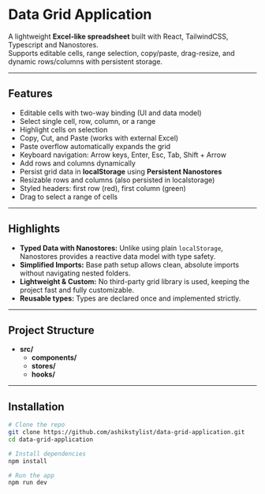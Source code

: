 # Data Grid Application
A lightweight **Excel-like spreadsheet** built with React, TailwindCSS, Typescript and Nanostores.  
Supports editable cells, range selection, copy/paste, drag-resize, and dynamic rows/columns with persistent storage.

---

## Features

- Editable cells with two-way binding (UI and data model)
- Select single cell, row, column, or a range
- Highlight cells on selection
- Copy, Cut, and Paste (works with external Excel)  
- Paste overflow automatically expands the grid
- Keyboard navigation: Arrow keys, Enter, Esc, Tab, Shift + Arrow
- Add rows and columns dynamically  
- Persist grid data in **localStorage**  using **Persistent Nanostores**
- Resizable rows and columns (also persisted in localstorage)
- Styled headers: first row (red), first column (green)  
- Drag to select a range of cells
---
## Highlights

- **Typed Data with Nanostores:** Unlike using plain `localStorage`, Nanostores provides a reactive data model with type safety.  
- **Simplified Imports:** Base path setup allows clean, absolute imports without navigating nested folders.  
- **Lightweight & Custom:** No third-party grid library is used, keeping the project fast and fully customizable.
- **Reusable types:** Types are declared once and implemented strictly.

---
## Project Structure

- **src/**
    - **components/** 
    - **stores/**
    - **hooks/**
---
## Installation

```bash
# Clone the repo
git clone https://github.com/ashikstylist/data-grid-application.git
cd data-grid-application

# Install dependencies
npm install

# Run the app
npm run dev

```

